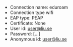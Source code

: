 * Connection name: eduroam
* Connection type wifi
* EAP type: PEAP
* Certificate: None
* User id: user@liu.se
* Password: [...]
* Anonymous id: user@liu.se
